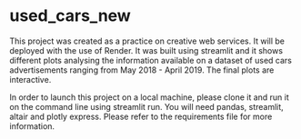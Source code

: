 # used_cars_new
This project was created as a practice on creative web services. It will be deployed with the use of Render.
It was built using streamlit and it shows different plots analysing the information available on a dataset of used cars advertisements ranging from May 2018 - April 2019.
The final plots are interactive.

In order to launch this project on a local machine, please clone it and run it on the command line using streamlit run.
You will need pandas, streamlit, altair and plotly express. Please refer to the requirements file for more information.
